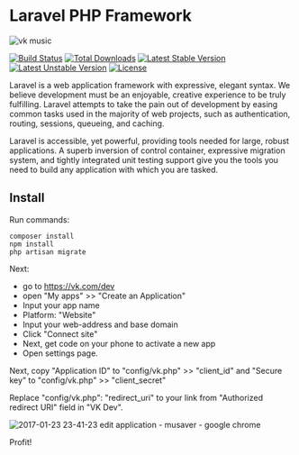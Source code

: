 # Laravel PHP Framework

![vk music](https://cloud.githubusercontent.com/assets/10347617/21898812/63033044-d931-11e6-8d31-ffad403bfa99.jpg)

[![Build Status](https://travis-ci.org/laravel/framework.svg)](https://travis-ci.org/laravel/framework)
[![Total Downloads](https://poser.pugx.org/laravel/framework/d/total.svg)](https://packagist.org/packages/laravel/framework)
[![Latest Stable Version](https://poser.pugx.org/laravel/framework/v/stable.svg)](https://packagist.org/packages/laravel/framework)
[![Latest Unstable Version](https://poser.pugx.org/laravel/framework/v/unstable.svg)](https://packagist.org/packages/laravel/framework)
[![License](https://poser.pugx.org/laravel/framework/license.svg)](https://packagist.org/packages/laravel/framework)

Laravel is a web application framework with expressive, elegant syntax. We believe development must be an enjoyable, creative experience to be truly fulfilling. Laravel attempts to take the pain out of development by easing common tasks used in the majority of web projects, such as authentication, routing, sessions, queueing, and caching.

Laravel is accessible, yet powerful, providing tools needed for large, robust applications. A superb inversion of control container, expressive migration system, and tightly integrated unit testing support give you the tools you need to build any application with which you are tasked.

## Install

Run commands:

    composer install
    npm install
    php artisan migrate
    
Next:
 - go to https://vk.com/dev
 - open "My apps" >> "Create an Application"
 - Input your app name
 - Platform: "Website"
 - Input your web-address and base domain
 - Click "Connect site"
 - Next, get code on your phone to activate a new app
 - Open settings page.

Next, copy "Application ID" to "config/vk.php" >> "client_id"
and "Secure key" to "config/vk.php" >> "client_secret"

Replace "config/vk.php": "redirect_uri" to your link from "Authorized redirect URI" field in "VK Dev".

![2017-01-23 23-41-23 edit application - musaver - google chrome](https://cloud.githubusercontent.com/assets/10347617/22208238/8783a4f2-e1c5-11e6-8402-25afaaff2476.jpg)

Profit!

